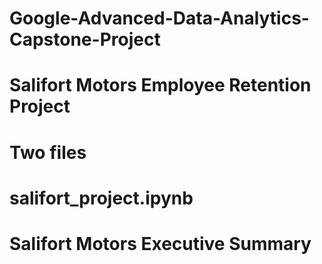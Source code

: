 # Google-Advanced-Data-Analytics-Capstone-Project
# Salifort Motors Employee Retention Project
# Two files
# salifort_project.ipynb
# Salifort Motors Executive Summary
